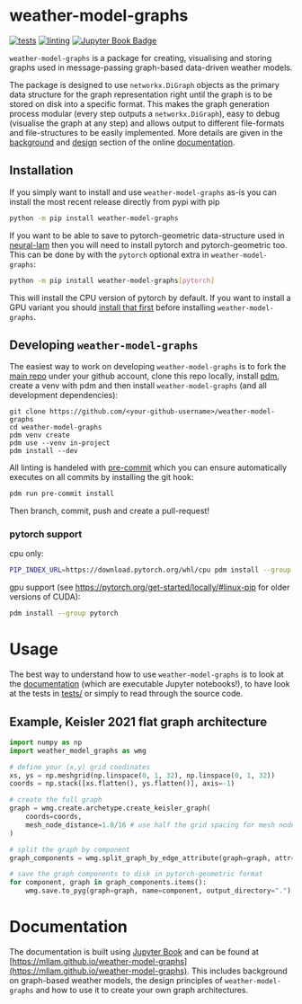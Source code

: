 # weather-model-graphs

[![tests](https://github.com/mllam/weather-model-graphs/actions/workflows/ci-tests.yml/badge.svg)](https://github.com/mllam/weather-model-graphs/actions/workflows/ci-tests.yml) [![linting](https://github.com/mllam/weather-model-graphs/actions/workflows/pre-commit.yml/badge.svg)](https://github.com/mllam/weather-model-graphs/actions/workflows/pre-commit.yml) [![Jupyter Book Badge](https://jupyterbook.org/badge.svg)](https://mllam.github.io/weather-model-graphs)

`weather-model-graphs` is a package for creating, visualising and storing graphs used in message-passing graph-based data-driven weather models.

The package is designed to use `networkx.DiGraph` objects as the primary data structure for the graph representation right until the graph is to be stored on disk into a specific format.
This makes the graph generation process modular (every step outputs a `networkx.DiGraph`), easy to debug (visualise the graph at any step) and allows output to different file-formats and file-structures to be easily implemented. More details are given in the [background](https://mllam.github.io/weather-model-graphs/background.html) and [design](https://mllam.github.io/weather-model-graphs/design.html) section of the online [documentation](https://mllam.github.io/weather-model-graphs/).


## Installation

If you simply want to install and use `weather-model-graphs` as-is you can install the most recent release directly from pypi with pip

```bash
python -m pip install weather-model-graphs
```

If you want to be able to save to pytorch-geometric data-structure used in
[neural-lam](https://github.com/mllam/neural-lam) then you will need to install
pytorch and pytorch-geometric too. This can be done by with the `pytorch`
optional extra in `weather-model-graphs`:

```bash
python -m pip install weather-model-graphs[pytorch]
```

This will install the CPU version of pytorch by default. If you want to install
a GPU variant you should [install that
first](https://pytorch.org/get-started/locally/) before installing
`weather-model-graphs`.


## Developing `weather-model-graphs`

The easiest way to work on developing `weather-model-graphs` is to fork the [main repo](https://github.com/mllam/weather-model-graphs) under your github account, clone this repo locally, install [pdm](https://pdm-project.org/en/latest/), create a venv with pdm and then install `weather-model-graphs` (and all development dependencies):

```
git clone https://github.com/<your-github-username>/weather-model-graphs
cd weather-model-graphs
pdm venv create
pdm use --venv in-project
pdm install --dev
```

All linting is handeled with [pre-commit](https://pre-commit.com/) which you can ensure automatically executes on all commits by installing the git hook:

```bash
pdm run pre-commit install
```

Then branch, commit, push and create a pull-request!


### pytorch support

cpu only:

```bash
PIP_INDEX_URL=https://download.pytorch.org/whl/cpu pdm install --group pytorch
```

gpu support (see https://pytorch.org/get-started/locally/#linux-pip for older versions of CUDA):


```bash
pdm install --group pytorch
```

# Usage

The best way to understand how to use `weather-model-graphs` is to look at the [documentation](https://mllam.github.io/weather-model-graphs) (which are executable Jupyter notebooks!), to have look at the tests in [tests/](tests/) or simply to read through the source code.

## Example, Keisler 2021 flat graph architecture

```python
import numpy as np
import weather_model_graphs as wmg

# define your (x,y) grid coodinates
xs, ys = np.meshgrid(np.linspace(0, 1, 32), np.linspace(0, 1, 32))
coords = np.stack([xs.flatten(), ys.flatten()], axis=-1)

# create the full graph
graph = wmg.create.archetype.create_keisler_graph(
    coords=coords,
    mesh_node_distance=1.0/16 # use half the grid spacing for mesh nodes
)

# split the graph by component
graph_components = wmg.split_graph_by_edge_attribute(graph=graph, attr='component')

# save the graph components to disk in pytorch-geometric format
for component, graph in graph_components.items():
    wmg.save.to_pyg(graph=graph, name=component, output_directory=".")
```

# Documentation

The documentation is built using [Jupyter Book](https://jupyterbook.org/intro.html) and can be found at [https://mllam.github.io/weather-model-graphs](https://mllam.github.io/weather-model-graphs). This includes background on graph-based weather models, the design principles of `weather-model-graphs` and how to use it to create your own graph architectures.
